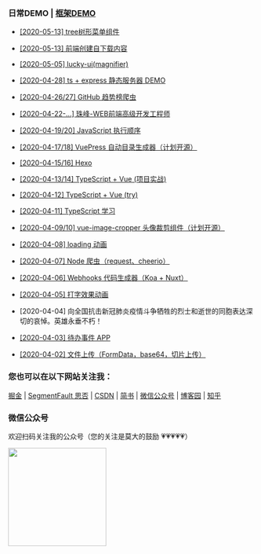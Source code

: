 ### 日常DEMO | [框架DEMO](https://github.com/LuckRain7/growth-record/tree/master/Demo/frame)

- [[2020-05-13] tree树形菜单组件](https://github.com/LuckRain7/growth-record/tree/master/Demo/ZF/tree树形结构组件)

- [[2020-05-13] 前端创建自下载内容](https://github.com/LuckRain7/growth-record/tree/master/Demo/download)

- [[2020-05-05] lucky-ui(magnifier)](https://github.com/LuckRain7/lucky-ui)

- [[2020-04-28] ts + express 静态服务器 DEMO](https://github.com/LuckRain7/growth-record/tree/master/Demo/static-server/)

- [[2020-04-26/27] GitHub 趋势榜爬虫](https://github.com/LuckRain7/web-crawler)

- [[2020-04-22-...] 珠峰-WEB前端高级开发工程师](https://github.com/LuckRain7/growth-record/tree/master/Demo/ZF/)

- [[2020-04-19/20] JavaScript 执行顺序](https://github.com/LuckRain7/growth-record/tree/master/Demo/2020/04-19/)

- [[2020-04-17/18] VuePress 自动目录生成器（计划开源）](https://github.com/LuckRain7/growth-record/tree/master/Demo/node-fs)

- [[2020-04-15/16] Hexo](https://github.com/LuckRain7/blog)

- [[2020-04-13/14] TypeScript + Vue (项目实战)](https://github.com/LuckRain7/growth-record/tree/master/Demo/TypeScript/ts-project)

- [[2020-04-12] TypeScript + Vue (try)](https://github.com/LuckRain7/growth-record/tree/master/Demo/TypeScript/select-ui)

- [[2020-04-11] TypeScript 学习](https://github.com/LuckRain7/growth-record/tree/master/Demo/TypeScript/basic)

- [[2020-04-09/10] vue-image-cropper 头像裁剪组件（计划开源）](https://github.com/LuckRain7/vue-image-cropper-simple)

- [[2020-04-08] loading 动画](https://github.com/LuckRain7/growth-record/tree/master/Demo/animation/loading)

- [[2020-04-07] Node 爬虫（request、cheerio）](https://github.com/LuckRain7/growth-record/tree/master/Demo/web-crawler)

- [[2020-04-06] Webhooks 代码生成器（Koa + Nuxt） ](https://github.com/LuckRain7/webhooks-server-generator)

- [[2020-04-05] 打字效果动画 ](https://github.com/LuckRain7/growth-record/tree/master/Demo/animation/打字动画效果)

- [2020-04-04] 向全国抗击新冠肺炎疫情斗争牺牲的烈士和逝世的同胞表达深切的哀悼。英雄永垂不朽！

- [[2020-04-03] 待办事件 APP ](https://github.com/LuckRain7/growth-record/tree/master/Demo/todo-menagement-app)

- [[2020-04-02] 文件上传（FormData，base64，切片上传） ](https://github.com/LuckRain7/growth-record/tree/master/Demo/file-upload)


### 您也可以在以下网站关注我： 

 [掘金](https://juejin.im/user/5c749a736fb9a049a97a5a8e) | [SegmentFault 思否](https://segmentfault.com/u/rain7) | [CSDN](https://blog.csdn.net/True_Rain) | [简书](https://www.jianshu.com/u/b456d77c42db) | [微信公众号](https://mp.weixin.qq.com/mp/profile_ext?action=home&__biz=MzI0ODczNDM0NQ==&scene=124#wechat_redirect) | [博客园](https://www.cnblogs.com/luckrain7/) | [知乎](https://www.zhihu.com/people/luckrain7)



### 微信公众号

欢迎扫码关注我的公众号（您的关注是莫大的鼓励 💗💗💗💗💗）

<div style="height:200px;">
<img src="https://luckrain7.github.io/Knowledge-Sharing/resource/images/wx.png" height=200/>
</div>
